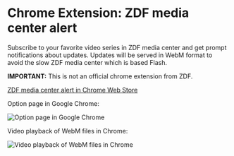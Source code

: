 # Chrome Extension: ZDF media center alert

Subscribe to your favorite video series in ZDF media center and get prompt notifications about updates. Updates will be served in WebM format to avoid the slow ZDF media center which is based Flash.

**IMPORTANT:** This is not an official chrome extension from ZDF.

[ZDF media center alert in Chrome Web Store](https://chrome.google.com/webstore/detail/zdf-media-center-alert/fhikejmocbmgaomkcagdmjndfhbpdhpk)

Option page in Google Chrome:

![Option page in Google Chrome](/../master/doc/zdf-media-center-alert_screenshot-options-page_1280x800.png?raw=true)

Video playback of WebM files in Chrome:

![Video playback of WebM files in Chrome](/../master/doc/zdf-media-center-alert_screenshot-video-playback-page_1280x800.png?raw=true)
